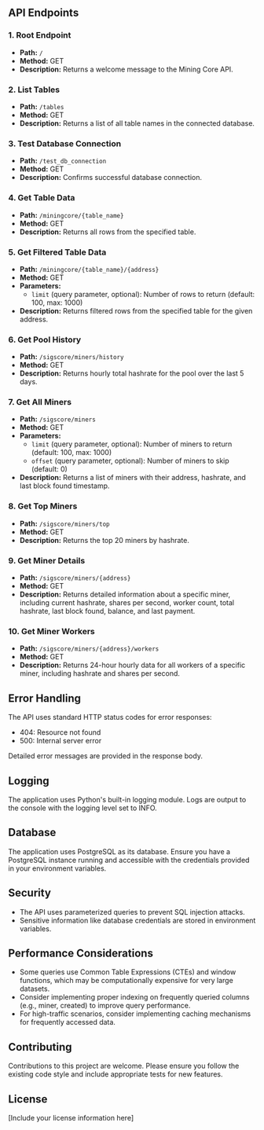 
## API Endpoints

### 1. Root Endpoint
- **Path:** `/`
- **Method:** GET
- **Description:** Returns a welcome message to the Mining Core API.

### 2. List Tables
- **Path:** `/tables`
- **Method:** GET
- **Description:** Returns a list of all table names in the connected database.

### 3. Test Database Connection
- **Path:** `/test_db_connection`
- **Method:** GET
- **Description:** Confirms successful database connection.

### 4. Get Table Data
- **Path:** `/miningcore/{table_name}`
- **Method:** GET
- **Description:** Returns all rows from the specified table.

### 5. Get Filtered Table Data
- **Path:** `/miningcore/{table_name}/{address}`
- **Method:** GET
- **Parameters:** 
  - `limit` (query parameter, optional): Number of rows to return (default: 100, max: 1000)
- **Description:** Returns filtered rows from the specified table for the given address.

### 6. Get Pool History
- **Path:** `/sigscore/miners/history`
- **Method:** GET
- **Description:** Returns hourly total hashrate for the pool over the last 5 days.

### 7. Get All Miners
- **Path:** `/sigscore/miners`
- **Method:** GET
- **Parameters:**
  - `limit` (query parameter, optional): Number of miners to return (default: 100, max: 1000)
  - `offset` (query parameter, optional): Number of miners to skip (default: 0)
- **Description:** Returns a list of miners with their address, hashrate, and last block found timestamp.

### 8. Get Top Miners
- **Path:** `/sigscore/miners/top`
- **Method:** GET
- **Description:** Returns the top 20 miners by hashrate.

### 9. Get Miner Details
- **Path:** `/sigscore/miners/{address}`
- **Method:** GET
- **Description:** Returns detailed information about a specific miner, including current hashrate, shares per second, worker count, total hashrate, last block found, balance, and last payment.

### 10. Get Miner Workers
- **Path:** `/sigscore/miners/{address}/workers`
- **Method:** GET
- **Description:** Returns 24-hour hourly data for all workers of a specific miner, including hashrate and shares per second.

## Error Handling

The API uses standard HTTP status codes for error responses:
- 404: Resource not found
- 500: Internal server error

Detailed error messages are provided in the response body.

## Logging

The application uses Python's built-in logging module. Logs are output to the console with the logging level set to INFO.

## Database

The application uses PostgreSQL as its database. Ensure you have a PostgreSQL instance running and accessible with the credentials provided in your environment variables.

## Security

- The API uses parameterized queries to prevent SQL injection attacks.
- Sensitive information like database credentials are stored in environment variables.

## Performance Considerations

- Some queries use Common Table Expressions (CTEs) and window functions, which may be computationally expensive for very large datasets.
- Consider implementing proper indexing on frequently queried columns (e.g., miner, created) to improve query performance.
- For high-traffic scenarios, consider implementing caching mechanisms for frequently accessed data.

## Contributing

Contributions to this project are welcome. Please ensure you follow the existing code style and include appropriate tests for new features.

## License

[Include your license information here]